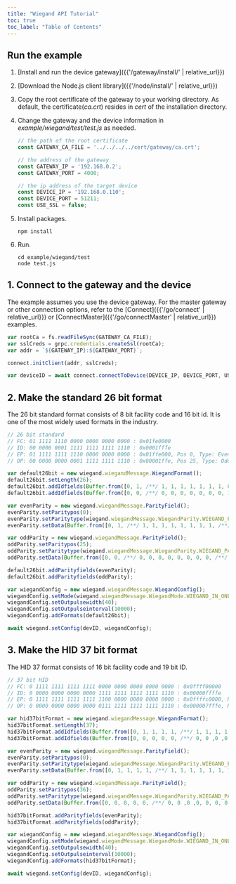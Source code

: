 ```yaml
---
title: "Wiegand API Tutorial"
toc: true
toc_label: "Table of Contents"
---
```


## Run the example

1. [Install and run the device gateway]({{'/gateway/install/' | relative_url}})
2. [Download the Node.js client library]({{'/node/install/' | relative_url}})
3. Copy the root certificate of the gateway to your working directory. As default, the certificate(_ca.crt_) resides in _cert_ of the installation directory. 
4. Change the gateway and the device information in _example/wiegand/test/test.js_ as needed.
   
    ```javascript
    // the path of the root certificate
    const GATEWAY_CA_FILE = '../../../../cert/gateway/ca.crt';

    // the address of the gateway
    const GATEWAY_IP = '192.168.0.2';
    const GATEWAY_PORT = 4000;

    // the ip address of the target device
    const DEVICE_IP = '192.168.0.110';
    const DEVICE_PORT = 51211;
    const USE_SSL = false;
    ```
5. Install packages.

    ```
    npm install
    ```
6. Run.
   
    ```
    cd example/wiegand/test
    node test.js
    ```

## 1. Connect to the gateway and the device

The example assumes you use the device gateway. For the master gateway or other connection options, refer to the [Connect]({{'/go/connect' | relative_url}}) or [ConnectMaster]({{'/go/connectMaster' | relative_url}}) examples.

  ```javascript
  var rootCa = fs.readFileSync(GATEWAY_CA_FILE);
  var sslCreds = grpc.credentials.createSsl(rootCa);
  var addr = `${GATEWAY_IP}:${GATEWAY_PORT}`;

  connect.initClient(addr, sslCreds);

  var deviceID = await connect.connectToDevice(DEVICE_IP, DEVICE_PORT, USE_SSL);
  ```   

## 2. Make the standard 26 bit format

The 26 bit standard format consists of 8 bit facility code and 16 bit id. It is one of the most widely used formats in the industry. 

  ```javascript
  // 26 bit standard
  // FC: 01 1111 1110 0000 0000 0000 0000 : 0x01fe0000
  // ID: 00 0000 0001 1111 1111 1111 1110 : 0x0001fffe
  // EP: 01 1111 1111 1110 0000 0000 0000 : 0x01ffe000, Pos 0, Type: Even
  // OP: 00 0000 0000 0001 1111 1111 1110 : 0x00001ffe, Pos 25, Type: Odd 

  var default26bit = new wiegand.wiegandMessage.WiegandFormat();
  default26bit.setLength(26);
  default26bit.addIdfields(Buffer.from([0, 1, /**/ 1, 1, 1, 1, 1, 1, 1, 0, /**/ 0, 0, 0, 0, 0, 0, 0, 0, /**/ 0, 0, 0, 0, 0, 0, 0, 0])); // Facility Code
  default26bit.addIdfields(Buffer.from([0, 0, /**/ 0, 0, 0, 0, 0, 0, 0, 1, /**/ 1, 1, 1, 1, 1, 1, 1, 1, /**/ 1, 1, 1, 1, 1, 1, 1, 0])); // ID

  var evenParity = new wiegand.wiegandMessage.ParityField();
  evenParity.setParitypos(0);
  evenParity.setParitytype(wiegand.wiegandMessage.WiegandParity.WIEGAND_PARITY_EVEN);
  evenParity.setData(Buffer.from([0, 1, /**/ 1, 1, 1, 1, 1, 1, 1, 1, /**/ 1, 1, 1, 0, 0, 0, 0, 0, /**/ 0, 0, 0, 0, 0, 0, 0, 0])); 

  var oddParity = new wiegand.wiegandMessage.ParityField();
  oddParity.setParitypos(25);
  oddParity.setParitytype(wiegand.wiegandMessage.WiegandParity.WIEGAND_PARITY_ODD);
  oddParity.setData(Buffer.from([0, 0, /**/ 0, 0, 0, 0, 0, 0, 0, 0, /**/ 0, 0, 0, 1, 1, 1, 1, 1, /**/ 1, 1, 1, 1, 1, 1, 1, 0])); 

  default26bit.addParityfields(evenParity);
  default26bit.addParityfields(oddParity);

  var wiegandConfig = new wiegand.wiegandMessage.WiegandConfig();
  wiegandConfig.setMode(wiegand.wiegandMessage.WiegandMode.WIEGAND_IN_ONLY);
  wiegandConfig.setOutpulsewidth(40);
  wiegandConfig.setOutpulseinterval(10000);
  wiegandConfig.addFormats(default26bit);

  await wiegand.setConfig(devID, wiegandConfig);
  ``` 

## 3. Make the HID 37 bit format

The HID 37 format consists of 16 bit facility code and 19 bit ID. 

  ```javascript
  // 37 bit HID
  // FC: 0 1111 1111 1111 1111 0000 0000 0000 0000 0000 : 0x0ffff00000
  // ID: 0 0000 0000 0000 0000 1111 1111 1111 1111 1110 : 0x00000ffffe
  // EP: 0 1111 1111 1111 1111 1100 0000 0000 0000 0000 : 0x0ffffc0000, Pos 0, Type: Even
  // OP: 0 0000 0000 0000 0000 0111 1111 1111 1111 1110 : 0x000007fffe, Pos 36, Type: Odd

  var hid37bitFormat = new wiegand.wiegandMessage.WiegandFormat();
  hid37bitFormat.setLength(37);
  hid37bitFormat.addIdfields(Buffer.from([0, 1, 1, 1, 1, /**/ 1, 1, 1, 1, 1, 1, 1, 1, /**/ 1, 1, 1, 1, 0, 0, 0, 0, /**/ 0, 0, 0, 0, 0, 0, 0, 0, /**/ 0, 0, 0, 0, 0, 0, 0, 0])); // Facility Code
  hid37bitFormat.addIdfields(Buffer.from([0, 0, 0, 0, 0, /**/ 0, 0 ,0 ,0, 0, 0, 0, 0, /**/ 0, 0, 0, 0, 1, 1, 1, 1, /**/ 1, 1, 1, 1, 1, 1, 1, 1, /**/ 1, 1, 1, 1, 1, 1, 1, 0])); // ID

  var evenParity = new wiegand.wiegandMessage.ParityField();
  evenParity.setParitypos(0);
  evenParity.setParitytype(wiegand.wiegandMessage.WiegandParity.WIEGAND_PARITY_EVEN);
  evenParity.setData(Buffer.from([0, 1, 1, 1, 1, /**/ 1, 1, 1, 1, 1, 1, 1, 1, /**/ 1, 1, 1, 1, 1, 1, 0, 0, /**/ 0, 0, 0, 0, 0, 0, 0, 0, /**/ 0, 0, 0, 0, 0, 0, 0, 0])); 

  var oddParity = new wiegand.wiegandMessage.ParityField();
  oddParity.setParitypos(36);
  oddParity.setParitytype(wiegand.wiegandMessage.WiegandParity.WIEGAND_PARITY_ODD);
  oddParity.setData(Buffer.from([0, 0, 0, 0, 0, /**/ 0, 0 ,0 ,0, 0, 0, 0, 0, /**/ 0, 0, 0, 0, 0, 1, 1, 1, /**/ 1, 1, 1, 1, 1, 1, 1, 1, /**/ 1, 1, 1, 1, 1, 1, 1, 0])); 

  hid37bitFormat.addParityfields(evenParity);
  hid37bitFormat.addParityfields(oddParity);

  var wiegandConfig = new wiegand.wiegandMessage.WiegandConfig();
  wiegandConfig.setMode(wiegand.wiegandMessage.WiegandMode.WIEGAND_IN_ONLY);
  wiegandConfig.setOutpulsewidth(40);
  wiegandConfig.setOutpulseinterval(10000);
  wiegandConfig.addFormats(hid37bitFormat);

  await wiegand.setConfig(devID, wiegandConfig);
  ```